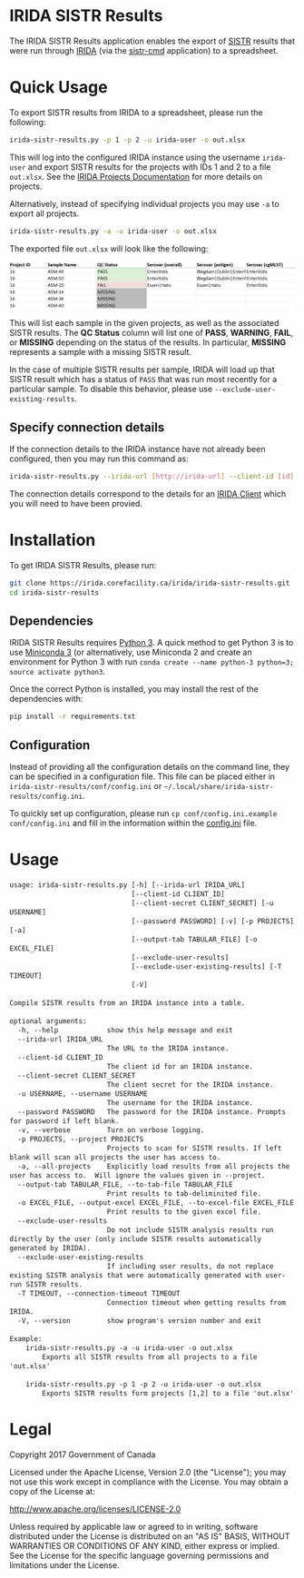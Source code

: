 # IRIDA SISTR Results

The IRIDA SISTR Results application enables the export of [SISTR][sistr-web] results that were run through [IRIDA][irida] (via the [sistr-cmd][sistr-cmd] application) to a spreadsheet.

# Quick Usage

To export SISTR results from IRIDA to a spreadsheet, please run the following:

```bash
irida-sistr-results.py -p 1 -p 2 -u irida-user -o out.xlsx
```

This will log into the configured IRIDA instance using the username `irida-user` and export SISTR results for the projects with IDs 1 and 2 to a file `out.xlsx`.  See the [IRIDA Projects Documentation][irida-projects] for more details on projects.

Alternatively, instead of specifying individual projects you may use `-a` to export all projects.

```bash
irida-sistr-results.py -a -u irida-user -o out.xlsx
```

The exported file `out.xlsx` will look like the following:

![sistr-results-example.png][]

This will list each sample in the given projects, as well as the associated SISTR results. The **QC Status** column will list one of **PASS**, **WARNING**, **FAIL**, or **MISSING** depending on the status of the results.  In particular, **MISSING** represents a sample with a missing SISTR result.

In the case of multiple SISTR results per sample, IRIDA will load up that SISTR result which has a status of `PASS` that was run most recently for a particular sample.  To disable this behavior, please use `--exclude-user-existing-results`.


## Specify connection details

If the connection details to the IRIDA instance have not already been configured, then you may run this command as:

```bash
irida-sistr-results.py --irida-url [http://irida-url] --client-id [id] --client-secret [secreet] -p 1 -p 2 -u irida-user -o out.xlsx
```

The connection details correspond to the details for an [IRIDA Client][irida-client] which you will need to have been provied.

# Installation

To get IRIDA SISTR Results, please run:

```bash
git clone https://irida.corefacility.ca/irida/irida-sistr-results.git
cd irida-sistr-results
```

## Dependencies

IRIDA SISTR Results requires [Python 3][python-3]. A quick method to get Python 3 is to use [Miniconda 3][miniconda] (or alternatively, use Miniconda 2 and create an environment for Python 3 with run `conda create --name python-3 python=3; source activate python3`.

Once the correct Python is installed, you may install the rest of the dependencies with:

```bash
pip install -r requirements.txt
```

## Configuration

Instead of providing all the configuration details on the command line, they can be specified in a configuration file.  This file can be placed either in `irida-sistr-results/conf/config.ini` or `~/.local/share/irida-sistr-results/config.ini`.

To quickly set up configuration, please run `cp conf/config.ini.example conf/config.ini` and fill in the information within the [config.ini][config] file.

# Usage

```
usage: irida-sistr-results.py [-h] [--irida-url IRIDA_URL]
                              [--client-id CLIENT_ID]
                              [--client-secret CLIENT_SECRET] [-u USERNAME]
                              [--password PASSWORD] [-v] [-p PROJECTS] [-a]
                              [--output-tab TABULAR_FILE] [-o EXCEL_FILE]
                              [--exclude-user-results]
                              [--exclude-user-existing-results] [-T TIMEOUT]
                              [-V]

Compile SISTR results from an IRIDA instance into a table.

optional arguments:
  -h, --help            show this help message and exit
  --irida-url IRIDA_URL
                        The URL to the IRIDA instance.
  --client-id CLIENT_ID
                        The client id for an IRIDA instance.
  --client-secret CLIENT_SECRET
                        The client secret for the IRIDA instance.
  -u USERNAME, --username USERNAME
                        The username for the IRIDA instance.
  --password PASSWORD   The password for the IRIDA instance. Prompts for password if left blank.
  -v, --verbose         Turn on verbose logging.
  -p PROJECTS, --project PROJECTS
                        Projects to scan for SISTR results. If left blank will scan all projects the user has access to.
  -a, --all-projects    Explicitly load results from all projects the user has access to.  Will ignore the values given in --project.
  --output-tab TABULAR_FILE, --to-tab-file TABULAR_FILE
                        Print results to tab-deliminited file.
  -o EXCEL_FILE, --output-excel EXCEL_FILE, --to-excel-file EXCEL_FILE
                        Print results to the given excel file.
  --exclude-user-results
                        Do not include SISTR analysis results run directly by the user (only include SISTR results automatically generated by IRIDA).
  --exclude-user-existing-results
                        If including user results, do not replace existing SISTR analysis that were automatically generated with user-run SISTR results.
  -T TIMEOUT, --connection-timeout TIMEOUT
                        Connection timeout when getting results from IRIDA.
  -V, --version         show program's version number and exit

Example:
	irida-sistr-results.py -a -u irida-user -o out.xlsx
		Exports all SISTR results from all projects to a file 'out.xlsx'

	irida-sistr-results.py -p 1 -p 2 -u irida-user -o out.xlsx
		Exports SISTR results form projects [1,2] to a file 'out.xlsx'
```

# Legal

Copyright 2017 Government of Canada

Licensed under the Apache License, Version 2.0 (the "License"); you may not use
this work except in compliance with the License. You may obtain a copy of the
License at:

http://www.apache.org/licenses/LICENSE-2.0

Unless required by applicable law or agreed to in writing, software distributed
under the License is distributed on an "AS IS" BASIS, WITHOUT WARRANTIES OR
CONDITIONS OF ANY KIND, either express or implied. See the License for the
specific language governing permissions and limitations under the License.

[sistr-web]: http://lfz.corefacility.ca/sistr-app/
[irida]: https://irida.ca
[sistr-cmd]: https://github.com/peterk87/sistr_cmd
[irida-projects]: https://irida.corefacility.ca/documentation/user/user/project/
[irida-client]: http://irida.corefacility.ca/documentation/user/administrator/#managing-system-clients
[python-3]: https://www.python.org/
[miniconda]: https://conda.io/miniconda.html
[config]: conf/config.ini.example
[sistr-results-example.png]: images/sistr-results-example.png
